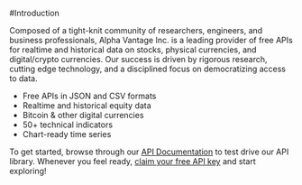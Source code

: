 #Introduction

Composed of a tight-knit community of researchers, engineers, and business professionals, Alpha Vantage Inc. is a leading provider of free APIs for realtime and historical data on stocks, physical currencies, and digital/crypto currencies. Our success is driven by rigorous research, cutting edge technology, and a disciplined focus on democratizing access to data.

* Free APIs in JSON and CSV formats
* Realtime and historical equity data
* Bitcoin & other digital currencies
* 50+ technical indicators
* Chart-ready time series

To get started, browse through our [API Documentation](https://www.alphavantage.co/documentation) to test drive our API library. Whenever you feel ready, [claim your free API key](https://www.alphavantage.co/support/#api-key) and start exploring!

